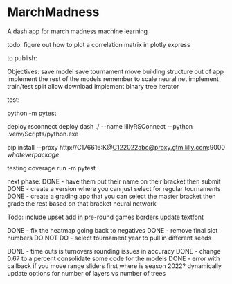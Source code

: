 # MarchMadness
 A dash app for march madness machine learning

todo:
figure out how to plot a correlation matrix in plotly express

to publish:


Objectives:
save model
save tournament
move building structure out of app
implement the rest of the models
    remember to scale neural net
implement train/test split
allow download
implement binary tree iterator


test:

python -m pytest

deploy
rsconnect deploy dash ./ --name lillyRSConnect --python .venv/Scripts/python.exe 

pip install --proxy http://C176616:K@C122022abc@proxy.gtm.lilly.com:9000 *whateverpackage*

testing 
coverage run -m pytest

next phase:
DONE - have them put their name on their bracket then submit
DONE - create a version where you can just select for regular tournaments
DONE - create a grading app that you can select the master bracket then grade the rest based on that bracket
neural network


Todo:
include upset
add in pre-round games
borders
update textfont

DONE - fix the heatmap going back to negatives
DONE - remove final slot numbers
DO NOT DO - select tournament year to pull in different seeds

DONE - time outs is turnovers
rounding issues in accuracy
DONE - change 0.67 to a percent
consolidate some code for the models
DONE - error with callback if you move range sliders first
where is season 2022?
dynamically update options for number of layers vs number of trees
